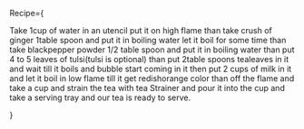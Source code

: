 Recipe={

Take 1cup of water in an utencil put it on high flame than take crush of ginger 1table spoon and put it in boiling water let it boil for some time than take blackpepper powder 1/2 table spoon and put it in boiling water than put 4 to 5 leaves of tulsi(tulsi is optional) than put 2table spoons tealeaves in it and wait till it boils and bubble start coming in it then put 2 cups of milk in it and let it boil in low flame till it get redishorange color than off the flame and take a cup and strain the tea with tea Strainer and pour it into the cup and take a serving tray and our tea is ready to serve.


}
